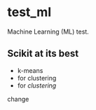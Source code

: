 # test_ml
Machine Learning (ML) test.
## Scikit at its best
*  k-means
*  for clustering
*  for _clustering_

change